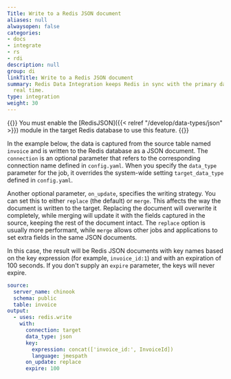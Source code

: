 ```yaml
---
Title: Write to a Redis JSON document
aliases: null
alwaysopen: false
categories:
- docs
- integrate
- rs
- rdi
description: null
group: di
linkTitle: Write to a Redis JSON document
summary: Redis Data Integration keeps Redis in sync with the primary database in near
  real time.
type: integration
weight: 30
---
```


{{<note>}}
You must enable the [RedisJSON]({{< relref "/develop/data-types/json" >}}) module in the target Redis
database to use this feature.
{{</note>}}

In the example below, the data is captured from the source table named `invoice` and is written to the Redis database as a JSON document. The `connection` is an optional parameter that refers to the corresponding connection name defined in `config.yaml`. When you specify the `data_type` parameter for the job, it overrides the system-wide setting `target_data_type` defined in `config.yaml`. 

Another optional parameter, `on_update`, specifies the writing strategy. You can set this to either `replace` (the default) or `merge`. This affects the way the document is written to the target. Replacing the document will overwrite it completely, while merging will update it with the fields captured in the source, keeping the rest of the document intact. The `replace` option is usually more performant, while `merge` allows other jobs and applications to set extra fields in the same JSON documents. 

In this case, the result will be Redis JSON documents with key names based on the key expression (for example, `invoice_id:1`) and with an expiration of 100 seconds. If you don't supply an `expire` parameter, the keys will never expire.    

```yaml
source:
  server_name: chinook
  schema: public
  table: invoice
output:
  - uses: redis.write
    with:
      connection: target
      data_type: json
      key:
        expression: concat(['invoice_id:', InvoiceId])
        language: jmespath
      on_update: replace        
      expire: 100
```